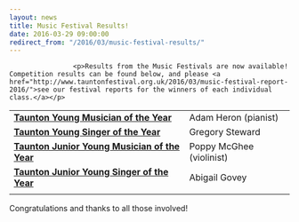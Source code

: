 ```yaml
---
layout: news
title: Music Festival Results!
date: 2016-03-29 09:00:00
redirect_from: "/2016/03/music-festival-results/"
---
```

<section>

                    
                    <p>Results from the Music Festivals are now available! Competition results can be found below, and please <a href="http://www.tauntonfestival.org.uk/2016/03/music-festival-report-2016/">see our festival reports for the winners of each individual class.</a></p>
<div class="table-responsive"><table  style="width:100%; "  class="easy-table easy-table-default " border="0">
<tbody>
<tr><td ><strong><a href="http://www.tauntonfestival.org.uk/events/music-festival/taunton-young-musician/">Taunton Young Musician of the Year</a></strong></td>
<td >Adam Heron (pianist)</td>
</tr>

<tr><td ><strong><a href="http://www.tauntonfestival.org.uk/events/music-festival/taunton-young-singer/">Taunton Young Singer of the Year</a></strong></td>
<td >Gregory Steward</td>
</tr>

<tr><td ><strong><a href="http://www.tauntonfestival.org.uk/events/music-festival/taunton-junior-young-musician/">Taunton Junior Young Musician of the Year</a></strong></td>
<td >Poppy McGhee (violinist)</td>
</tr>

<tr><td ><strong><a href="http://www.tauntonfestival.org.uk/taunton-junior-young-singer/">Taunton Junior Young Singer of the Year</a></strong></td>
<td >Abigail Govey</td>
</tr>

<tr><td ></td>
<td ></td>
</tr>
</tbody></table></div>
<p>Congratulations and thanks to all those involved!</p>

                
</section>
